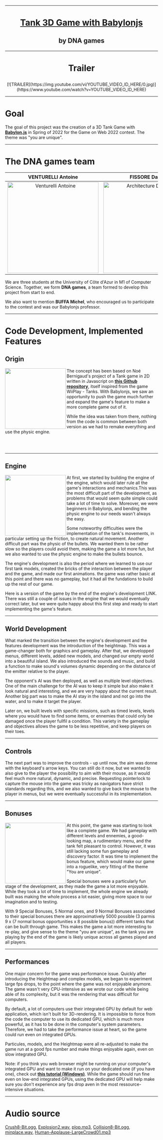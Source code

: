 ***
# <p  align="center">[Tank 3D Game with Babylonjs](https://noebernigaud.github.io/Tank3D/src/)<p>
## <p  align="center">by DNA games<p>
***

# <p align="center">Trailer<p>

<p align="center">[![TRAILER](https://img.youtube.com/vi/YOUTUBE_VIDEO_ID_HERE/0.jpg)](https://www.youtube.com/watch?v=YOUTUBE_VIDEO_ID_HERE)<p>
  
***

# Goal 
  The goal of this project was the creation of a 3D Tank Game with [<b>Babylon.js</b>](https://www.babylonjs.com/) in Spring of 2022 for the Game on Web 2022 contest. The theme was "you are unique".
  
***

# The DNA games team

VENTURELLI Antoine | FISSORE Davide | BERNIGAUD Noé 
:-------------------------:|:-------------------------:|:-------------------------:
<img src="https://zupimages.net/up/22/19/39hp.png" alt="Venturelli Antoine" width="300"/> | <img src="https://zupimages.net/up/22/19/di99.png" alt="Architecture Dossiers" width="300"/> | <img src="https://zupimages.net/up/22/19/dak6.png" alt="BERNIGAUD Noé" width="300"/>

We are three students at the University of Côte d'Azur in M1 of Computer Science. Together, we form <b>DNA games</b>, a team formed to develop this project from start to end.

We also want to mention <b>BUFFA Michel</b>, who encouraged us to participate to the contest and was our Babylonjs professor.
  
***

# Code Development, Implemented Features

## Origin

<img align="left" src="https://zupimages.net/up/22/19/dak6.png" width="200"/>
  
The concept has been based on Noé Bernigaud's project of a Tank game in 2D written in Javascript on [<b>this Github repository</b>](https://github.com/noebernigaud/TankGame), itself inspired from the game WiiPlay - Tanks. With Babylonjs, we saw an opportunity to push the game much further and expand the game's feature to make a more complete game out of it.

While the idea was taken from there, nothing from the code is common between both version as we had to remake everything and use the physic engine.

<br clear="right"/>
  
<br>
  
***

## Engine
  
<img align="left" src="https://zupimages.net/up/22/19/dak6.png" width="200"/>

At first, we started by building the engine of the engine, which would later rule all the game's interactions and mechanics.This was the most difficult part of the development, as problems that would seem quite simple could take a lot of time to solve. Moreover, we were beginners in Babylonjs, and bending the physic engine to our needs wasn't always the easy.

Some noteworthy difficulties were the implementation of the tank's movements, in particular setting up the friction, to create natural movement. Another difficult part was the physic of the bullets. We wanted them to be rather slow so the players could avoid them, making the game a lot more fun, but we also wanted to use the physic engine to make the bullets bounce.

The engine's development is also the period where we learned to use our first tank models, created the bricks of the interaction between the player and the game, and made our first animations. the game was rather basic at this point and there was no gameplay, but it had all the fundations to build up the rest of our game.

Here is a version of the game by the end of the engine's development LINK. There was still a couple of issues in the engine that we would eventually correct later, but we were quite happy about this first step and ready to start implementing the game's feature.
  
***

## World Development

What marked the transition between the engine's development and the features development was the introduction of the heightmap. This was a game-changer both for graphics and gameplay. After that, we developped menus, different levels, added new models, and changed our empty world into a beautiful island. We also introduced the sounds and music, and build a function to make sound's volumes dynamic depending on the distance of the emitter relative to the player.

The opponent's AI was then deployed, as well as multiple level objectives. One of the main challenge for the AI was to keep it simple but also make it look natural and interesting, and we are very happy about the current result. Another big part was to make the AI stay in the island and not go into the water, and to make it target the player.

Later on, we built levels with specific missions, such as timed levels, levels where you would have to find some items, or ennemies that could only be damaged once the player fullfil a condition. This variety in the gameplay and objectives allows the game to be less repetitive, and keep players on their toes.
  
***

## Controls

The next part was to improve the controls - up until now, the aim was donne with the keyboard's arrow keys. You can still do it now, but we wanted to also give to the player the possibility to aim with their mouse, as it would feel much more natural, dynamic, and precise. Requesting pointerlock to capture the mouse into the game was tricky as navigators have strict standards regarding this, and we also wanted to give back the mouse to the player in menus, but we were eventually successful in its implementation.
  
***

## Bonuses
  
<img align="left" src="https://zupimages.net/up/22/19/dak6.png" width="200"/>

At this point, the game was starting to look like a complete game. We had gameplay with different levels and ennemies, a good-looking map, a rudimentary menu, and the tank felt pleasant to control. However, it was still lacking some fun gameplay and discovery factor. It was time to implement the bonus feature, which would make our game into a roguelike, very fitting of the theme "You are unique".

Special bonuses were a particularly fun stage of the development, as they made the game a lot more enjoyable. While they took a lot of time to implement, the whole engine we already built was making the whole process a lot easier, giving more space to our imagination and to testing.

With 9 Special Bonuses, 5 Normal ones, and 9 Normal Bonuses associated to their special bonuses there are approximatively 5000 possible (3 parmis 9 x (7 normal bonus opportunities x 8 possible bonus)) different tanks that can be built through game. This makes the game a lot more interesting to re-play, and give sense to the theme "you are unique", as the tank you are playing by the end of the game is likely unique across all games played and all players.
  
***

## Performances

One major concern for the game was performance issue. Quickly after introducing the Heightmap and complex models, we began to experiment large fps drops, to the point where the game was not enjoyable anymore. The game wasn't very CPU-intensive as we wrote our code while being able of its complexity, but it was the rendering that was difficult for computers.

By default, a lot of computers use their integrated GPU by default for web application, which isn't built for 3D-rendering. It is impossible to force from the code the computer to use its dedicated GPU, which is much more powerful, as it has to be done in the computer's system parameters. Therefore, we had to take the performance issue at heart, so the game could run even on integrated GPUs.

Particules, models, and the Heightmap were all re-adjusted to make the game run at a good fps number and make things enjoyable again, even on slow integrated GPU.

Note: if you think you web browser might be running on your computer's integrated GPU and want to make it run on your dedicated one (if you have one), check out [<b>this tutorial (Windows)</b>](https://www.amd.com/en/support/kb/faq/gpu-110). While the game should run fine even on low-end integrated GPUs, using the dedicated GPU will help make sure you don't experience any fps drop aven in the most ressource-intensive situations.
  
***

# Audio source 

[Crush8-Bit.ogg](https://rpg.hamsterrepublic.com/wiki-images/d/db/Crush8-Bit.ogg), 
[Explosion2.wav](http://schaeffer.ludo.free.fr/worms/DATA/Wav/Effects/Explosion2.wav), 
[plop.mp3](https://mainline.i3s.unice.fr/mooc/SkywardBound/assets/sounds/plop.mp3), 
[Collision8-Bit.ogg](http://commondatastorage.googleapis.com/codeskulptor-assets/Collision8-Bit.ogg), 
[minplace.wav](http://www.utc.fr/si28/ProjetsUpload/P2006_si28p004/flash_puzzle/sons/rush/mineplace.wav), 
[Human-Applause-LargeCrowd01.mp3](http://sfxcontent.s3.amazonaws.com/soundfx/Human-Applause-LargeCrowd01.mp3)
